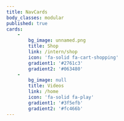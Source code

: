 ```yaml
---
title: NavCards
body_classes: modular
published: true
cards:
    -
        bg_image: unnamed.png
        title: Shop
        link: /intern/shop
        icon: 'fa-solid fa-cart-shopping'
        gradient1: '#2761c3'
        gradient2: '#063480'
    -
        bg_image: null
        title: Videos
        link: /home
        icon: 'fa-solid fa-play'
        gradient1: '#3f5efb'
        gradient2: '#fc466b'
---
```


